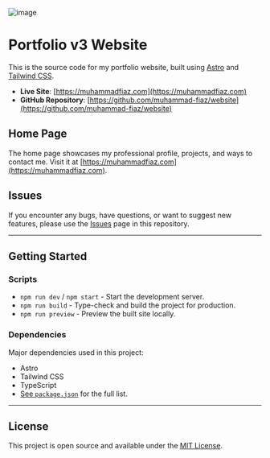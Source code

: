 ![image](https://github.com/user-attachments/assets/b6caecde-bc93-4871-a26e-2a68009d745c)

# Portfolio v3 Website

This is the source code for my portfolio website, built using [Astro](https://astro.build/) and [Tailwind CSS](https://tailwindcss.com/).

- **Live Site**: [https://muhammadfiaz.com](https://muhammadfiaz.com)
- **GitHub Repository**: [https://github.com/muhammad-fiaz/website](https://github.com/muhammad-fiaz/website)

## Home Page

The home page showcases my professional profile, projects, and ways to contact me. Visit it at [https://muhammadfiaz.com](https://muhammadfiaz.com).

## Issues

If you encounter any bugs, have questions, or want to suggest new features, please use the [Issues](https://github.com/muhammad-fiaz/website/issues) page in this repository.

---

## Getting Started

### Scripts

- `npm run dev` / `npm start` - Start the development server.
- `npm run build` - Type-check and build the project for production.
- `npm run preview` - Preview the built site locally.

### Dependencies

Major dependencies used in this project:

- Astro
- Tailwind CSS
- TypeScript
- [See `package.json`](./package.json) for the full list.

---

## License

This project is open source and available under the [MIT License](LICENSE).
